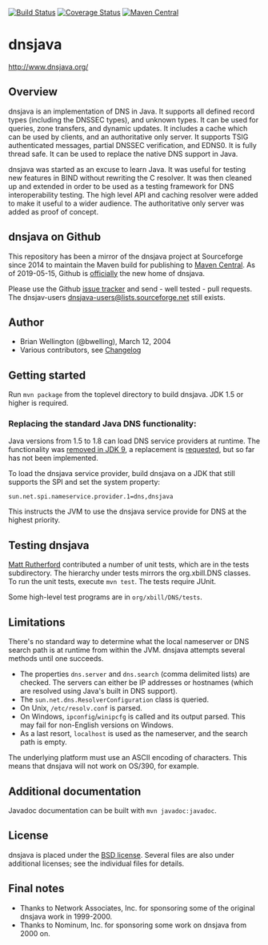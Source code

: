 [![Build Status](https://travis-ci.org/dnsjsva/dnsjava.svg?branch=master)](https://travis-ci.org/dnsjava/dnsjava)
[![Coverage Status](https://coveralls.io/repos/dnsjava/dnsjava/badge.svg)](https://coveralls.io/r/dnsjava/dnsjava)
[![Maven Central](https://maven-badges.herokuapp.com/maven-central/dnsjava/dnsjava/badge.svg)](https://search.maven.org/artifact/dnsjava/dnsjava)

# dnsjava

http://www.dnsjava.org/

## Overview

dnsjava is an implementation of DNS in Java.  It supports all defined record
types (including the DNSSEC types), and unknown types.  It can be used for
queries, zone transfers, and dynamic updates.  It includes a cache which can be
used by clients, and an authoritative only server.  It supports TSIG
authenticated messages, partial DNSSEC verification, and EDNS0.  It is fully
thread safe.  It can be used to replace the native DNS support in Java.

dnsjava was started as an excuse to learn Java.  It was useful for testing new
features in BIND without rewriting the C resolver.  It was then cleaned up and
extended in order to be used as a testing framework for DNS interoperability
testing.  The high level API and caching resolver were added to make it useful
to a wider audience.  The authoritative only server was added as proof of
concept.

## dnsjava on Github

This repository has been a mirror of the dnsjava project at Sourceforge
since 2014 to maintain the Maven build for publishing to
[Maven Central](https://search.maven.org/artifact/dnsjava/dnsjava).
As of 2019-05-15, Github is
[officially](https://sourceforge.net/p/dnsjava/mailman/message/36666800/)
the new home of dnsjava.

Please use the Github [issue tracker](issues) and send - well tested - pull
requests. The dnsjav-users
[dnsjava-users@lists.sourceforge.net](mailto:dnsjava-users@lists.sourceforge.net)
still exists.

## Author

- Brian Wellington (@bwelling), March 12, 2004
- Various contributors, see [Changelog](Changelog)

## Getting started

Run `mvn package` from the toplevel directory to build dnsjava. JDK 1.5
or higher is required.

### Replacing the standard Java DNS functionality:

Java versions from 1.5 to 1.8 can load DNS service providers at runtime. The
functionality was [removed in JDK 9](https://bugs.openjdk.java.net/browse/JDK-8134577),
a replacement is [requested](https://bugs.openjdk.java.net/browse/JDK-8192780),
but so far has not been implemented.

To load the dnsjava service provider, build dnsjava on a JDK that still
supports the SPI and set the system property:

	sun.net.spi.nameservice.provider.1=dns,dnsjava

This instructs the JVM to use the dnsjava service provide for DNS at the
highest priority.


## Testing dnsjava

[Matt Rutherford](mailto:rutherfo@cs.colorado.edu) contributed a number of unit
tests, which are in the tests subdirectory.  The hierarchy under tests
mirrors the org.xbill.DNS classes.  To run the unit tests, execute
`mvn test`. The tests require JUnit.

Some high-level test programs are in `org/xbill/DNS/tests`.


## Limitations

There's no standard way to determine what the local nameserver or DNS search
path is at runtime from within the JVM.  dnsjava attempts several methods
until one succeeds.

- The properties `dns.server` and `dns.search` (comma delimited lists) are
  checked.  The servers can either be IP addresses or hostnames (which are
  resolved using Java's built in DNS support).
- The `sun.net.dns.ResolverConfiguration` class is queried.
- On Unix, `/etc/resolv.conf` is parsed.
- On Windows, `ipconfig`/`winipcfg` is called and its output parsed.  This may
  fail for non-English versions on Windows.
- As a last resort, `localhost` is used as the nameserver, and the search
  path is empty.

The underlying platform must use an ASCII encoding of characters.  This means
that dnsjava will not work on OS/390, for example.


## Additional documentation

Javadoc documentation can be built with `mvn javadoc:javadoc`.


## License

dnsjava is placed under the [BSD license](LICENSE). Several files are also under
additional licenses; see the individual files for details.

## Final notes
- Thanks to Network Associates, Inc. for sponsoring some of the original
  dnsjava work in 1999-2000.
- Thanks to Nominum, Inc. for sponsoring some work on dnsjava from 2000 on.
